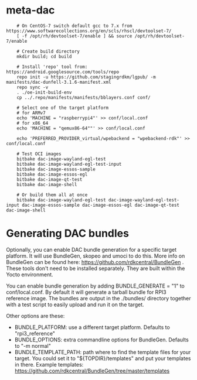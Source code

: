 # meta-dac

		# On CentOS-7 switch default gcc to 7.x from https://www.softwarecollections.org/en/scls/rhscl/devtoolset-7/
		[ -f /opt/rh/devtoolset-7/enable ] && source /opt/rh/devtoolset-7/enable

		# Create build directory
		mkdir build; cd build

		# Install 'repo' tool from: https://android.googlesource.com/tools/repo
		repo init -u https://github.com/stagingrdkm/lgpub/ -m manifests/dac-dunfell-3.1.6-manifest.xml
		repo sync -v
		. ./oe-init-build-env
		cp ../.repo/manifests/manifests/bblayers.conf conf/

		# Select one of the target platform
		# for ARMv7
		echo 'MACHINE = "raspberrypi4"' >> conf/local.conf
		# for x86_64
		echo 'MACHINE = "qemux86-64""' >> conf/local.conf

		echo 'PREFERRED_PROVIDER_virtual/wpebackend = "wpebackend-rdk"' >> conf/local.conf

		# Test OCI images
		bitbake dac-image-wayland-egl-test
		bitbake dac-image-wayland-egl-test-input
		bitbake dac-image-essos-sample
		bitbake dac-image-essos-egl
		bitbake dac-image-qt-test
		bitbake dac-image-shell
		
		# Or build them all at once
		bitbake dac-image-wayland-egl-test dac-image-wayland-egl-test-input dac-image-essos-sample dac-image-essos-egl dac-image-qt-test dac-image-shell

# Generating DAC bundles

Optionally, you can enable DAC bundle generation for a specific target platform. It will use BundleGen, skopeo and umoci to do this.
More info on BundleGen can be found here: https://github.com/rdkcentral/BundleGen . These tools don't need to be installed separately. They are built within the Yocto environment.

You can enable bundle generation by adding BUNDLE_GENERATE = "1" to conf/local.conf. By default it will generate a tarball bundle for RPI3 reference image. The bundles are output in the ./bundles/ directory together with a test script to easily upload and run it on the target.

Other options are these:
* BUNDLE_PLATFORM: use a different target platform. Defaults to "rpi3_reference"
* BUNDLE_OPTIONS: extra commandline options for BundleGen. Defaults to "-m normal"
* BUNDLE_TEMPLATE_PATH: path where to find the template files for your target. You could set it to "${TOPDIR}/templates" and put your templates in there. Example templates: https://github.com/rdkcentral/BundleGen/tree/master/templates

